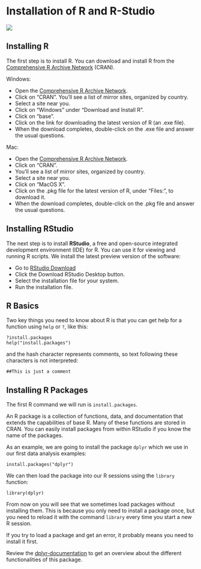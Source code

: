 # Installation of R and R-Studio


![](https://upload.wikimedia.org/wikipedia/commons/thumb/1/1b/R_logo.svg/200px-R_logo.svg.png)



## Installing R

The first step is to install R. You can download and install R from
the [Comprehensive R Archive Network](https://cran.r-project.org/)
(CRAN). 

Windows:

- Open the [Comprehensive R Archive Network](https://cran.r-project.org/). 
- Click on “CRAN”. You’ll see a list of mirror sites, organized by country. 
- Select a site near you. 
- Click on “Windows” under “Download and Install R”. 
- Click on “base”. 
- Click on the link for downloading the latest version of R (an .exe file). 
- When the download completes, double-click on the .exe file and answer the usual questions. 

Mac:

- Open the [Comprehensive R Archive Network](https://cran.r-project.org/). 
- Click on “CRAN”. 
- You’ll see a list of mirror sites, organized by country. 
- Select a site near you. 
- Click on “MacOS X”. 
- Click on the .pkg file for the latest version of R, under “Files:”, to download it. 
- When the download completes, double-click on the .pkg file and answer the usual questions. 


## Installing RStudio

The next step is to install **RStudio**, a free and open-source integrated development environment (IDE) for R. You can use it for viewing and running R scripts. We install the latest preview version of the software:

- Go to [RStudio Download](https://rstudio.com/products/rstudio/download/preview/)
- Click the Download RStudio Desktop button.
- Select the installation file for your system.
- Run the installation file.


## R Basics


Two key things you need to know about R is that you can get help for a function using `help` or `?`, like this:

```{r,eval=FALSE}
?install.packages
help("install.packages")
```

and the hash character represents comments, so text following these
characters is not interpreted:

```{r}
##This is just a comment
```

## Installing R Packages

The first R command we will run is `install.packages`. 

An R package is a collection of functions, data, and documentation that extends the capabilities of base R. 
Many of these functions are stored in CRAN. You can easily install packages from within RStudio if you know
the name of the packages. 

As an example, we are going to install the
package `dplyr` which we use in our first data
analysis examples: 

```{r,eval=FALSE}
install.packages("dplyr")
```

We can then load the package into our R sessions using the `library` function:

```{r}
library(dplyr)
```

From now on you will see that we sometimes load packages without
installing them. This is because you only need to install a package once, 
but you need to reload it with the command `library` every time you start 
a new R session.

If you try to load a package and get an error, it probably means you need to
install it first.

Review the [dplyr-documentation](https://cran.r-project.org/web/packages/dplyr/vignettes/dplyr.html) to get an overview about the different functionalities of this package.
